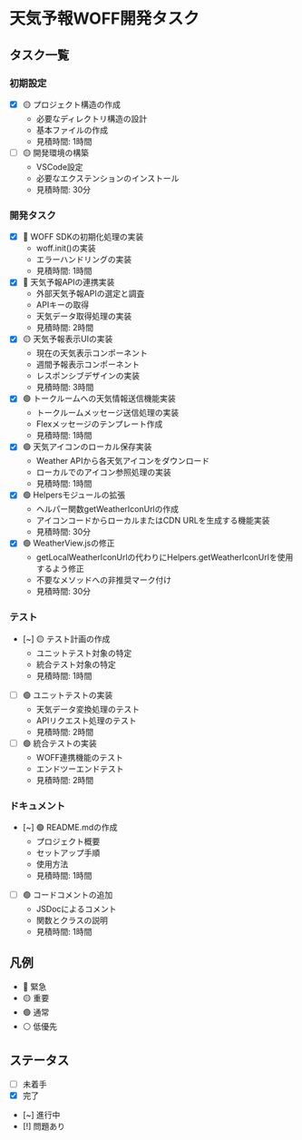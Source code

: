 # 天気予報WOFF開発タスク

## タスク一覧

### 初期設定
- [x] 🟡 プロジェクト構造の作成
  - 必要なディレクトリ構造の設計
  - 基本ファイルの作成
  - 見積時間: 1時間
- [ ] 🟡 開発環境の構築
  - VSCode設定
  - 必要なエクステンションのインストール
  - 見積時間: 30分

### 開発タスク
- [x] 🔴 WOFF SDKの初期化処理の実装
  - woff.init()の実装
  - エラーハンドリングの実装
  - 見積時間: 1時間
- [x] 🔴 天気予報APIの連携実装
  - 外部天気予報APIの選定と調査
  - APIキーの取得
  - 天気データ取得処理の実装
  - 見積時間: 2時間
- [x] 🟡 天気予報表示UIの実装
  - 現在の天気表示コンポーネント
  - 週間予報表示コンポーネント
  - レスポンシブデザインの実装
  - 見積時間: 3時間
- [x] 🟢 トークルームへの天気情報送信機能実装
  - トークルームメッセージ送信処理の実装
  - Flexメッセージのテンプレート作成
  - 見積時間: 1時間
- [x] 🟢 天気アイコンのローカル保存実装
  - Weather APIから各天気アイコンをダウンロード
  - ローカルでのアイコン参照処理の実装
  - 見積時間: 1時間
- [x] 🟢 Helpersモジュールの拡張
  - ヘルパー関数getWeatherIconUrlの作成
  - アイコンコードからローカルまたはCDN URLを生成する機能実装
  - 見積時間: 30分
- [x] 🟢 WeatherView.jsの修正
  - getLocalWeatherIconUrlの代わりにHelpers.getWeatherIconUrlを使用するよう修正
  - 不要なメソッドへの非推奨マーク付け
  - 見積時間: 30分

### テスト
- [~] 🟡 テスト計画の作成
  - ユニットテスト対象の特定
  - 統合テスト対象の特定
  - 見積時間: 1時間
- [ ] 🟢 ユニットテストの実装
  - 天気データ変換処理のテスト
  - APIリクエスト処理のテスト
  - 見積時間: 2時間
- [ ] 🟢 統合テストの実装
  - WOFF連携機能のテスト
  - エンドツーエンドテスト
  - 見積時間: 2時間

### ドキュメント
- [~] 🟢 README.mdの作成
  - プロジェクト概要
  - セットアップ手順
  - 使用方法
  - 見積時間: 1時間
- [ ] 🟢 コードコメントの追加
  - JSDocによるコメント
  - 関数とクラスの説明
  - 見積時間: 1時間

## 凡例
- 🔴 緊急
- 🟡 重要 
- 🟢 通常
- ⚪ 低優先

## ステータス
- [ ] 未着手
- [x] 完了
- [~] 進行中
- [!] 問題あり 